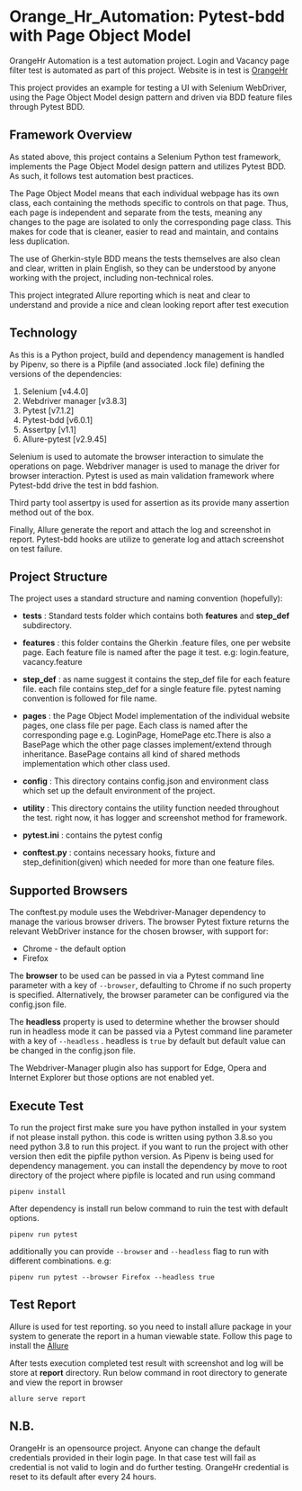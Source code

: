 

# Orange_Hr_Automation: Pytest-bdd with Page Object Model

OrangeHr Automation is a test automation project. Login and Vacancy page filter test is automated as part of this project. Website is  in test is [OrangeHr](https://opensource-demo.orangehrmlive.com/index.php/dashboard)

This project provides an example for testing a UI with Selenium WebDriver, using the Page Object Model design pattern and driven via BDD feature files through Pytest BDD.

## Framework Overview
 As stated above, this project contains a Selenium Python test framework, implements the Page Object Model design pattern and utilizes Pytest BDD. As such, it follows test automation best practices. 

The Page Object Model means that each individual webpage has its own class, each containing the methods specific to controls on that page. Thus, each page is independent and separate from the tests, meaning any changes to the page are isolated to only the corresponding page class. This makes for code that is cleaner, easier to read and maintain, and contains less duplication.

The use of Gherkin-style BDD means the tests themselves are also clean and clear, written in plain English, so they can be understood by anyone working with the project, including non-technical roles. 

This project integrated Allure reporting which is neat and clear to understand and provide a nice and clean looking report after test execution 

## Technology
As this is a Python project, build and dependency management is handled by Pipenv, so there is a Pipfile (and associated .lock file) defining the versions of the dependencies:
1. Selenium [v4.4.0]
2. Webdriver manager [v3.8.3]
3. Pytest [v7.1.2]
4. Pytest-bdd [v6.0.1]
5. Assertpy [v1.1]
6. Allure-pytest [v2.9.45]

Selenium is used to automate the browser interaction to simulate the operations on page. Webdriver manager is used to manage the driver for browser interaction. Pytest is used as main validation framework where Pytest-bdd drive the test in bdd fashion.

Third party tool assertpy is used for assertion as its provide many assertion method out of the box.

Finally, Allure generate the report and attach the log and screenshot in report. Pytest-bdd hooks are utilize to  generate log and attach screenshot on test failure.

## Project Structure

The project uses a standard structure and naming convention (hopefully):
- **tests** : Standard tests folder which contains both **features** and **step_def** subdirectory.

- **features**  : this folder contains the Gherkin .feature files, one per website page. Each feature file is named after the page it test. e.g: login.feature, vacancy.feature

- **step_def**  : as name suggest it contains the step_def file for each feature file. each file contains step_def for a single feature file. pytest naming convention is followed for file name.

- **pages**  : the Page Object Model implementation of the individual website pages, one class file per page. Each class is named after the corresponding page e.g. LoginPage, HomePage etc.There is also a BasePage which the other page classes implement/extend through inheritance. BasePage contains all kind of shared methods implementation which other class used.

- **config**  : This directory contains config.json and environment class which set up the default environment of the project.

- **utility** : This directory contains the utility function needed throughout the test. right now, it has logger and screenshot method for framework.

- **pytest.ini**  : contains the pytest config
- **conftest.py**  :  contains necessary hooks, fixture and step_definition(given) which needed for more than one feature files. 

## Supported Browsers
The conftest.py module uses the Webdriver-Manager dependency to manage the various browser drivers. The browser Pytest fixture returns the relevant WebDriver instance for the chosen browser, with support for:

 - Chrome - the default option
 -  Firefox
 
The **browser** to be used can be passed in via a Pytest command line parameter with a key of `--browser`, defaulting to Chrome if no such property is specified. Alternatively, the browser parameter can be configured via the config.json file.

The **headless** property is used to determine whether the browser should run in headless mode it can be passed via a  Pytest command line parameter with a key of `--headless` . headless is `true` by default but default value can be changed in the config.json file.

The Webdriver-Manager plugin also has support for Edge, Opera and Internet Explorer but those options are not enabled yet.

##  Execute Test

To run the project first make sure you have python installed in your system if not please install python. this code is written using python 3.8.so you need python 3.8 to run this project. if you want to run the project with other version then edit the pipfile python version.
 As Pipenv is being used for dependency management. you can install the dependency by move to root directory of the project where pipfile is located and run using  command
 
    pipenv install

After dependency is install run below command to ruin the test with default options. 

    pipenv run pytest 
additionally you can provide `--browser` and `--headless` flag to run with different combinations. e.g:

    pipenv run pytest --browser Firefox --headless true

## Test Report
Allure is used for test reporting. so you need to install allure package in your system to generate the report in a human viewable state. Follow this page to install the [Allure](https://docs.qameta.io/allure/)

After tests execution completed test result with screenshot and log  will be store at **report** directory. Run below command in root directory to generate and view the report in browser

    allure serve report

## N.B. 
OrangeHr is an opensource project. Anyone can change the default credentials provided in their login page. In that case test will fail as credential is not valid to login and do further testing. OrangeHr credential is reset to its default after every 24 hours.
